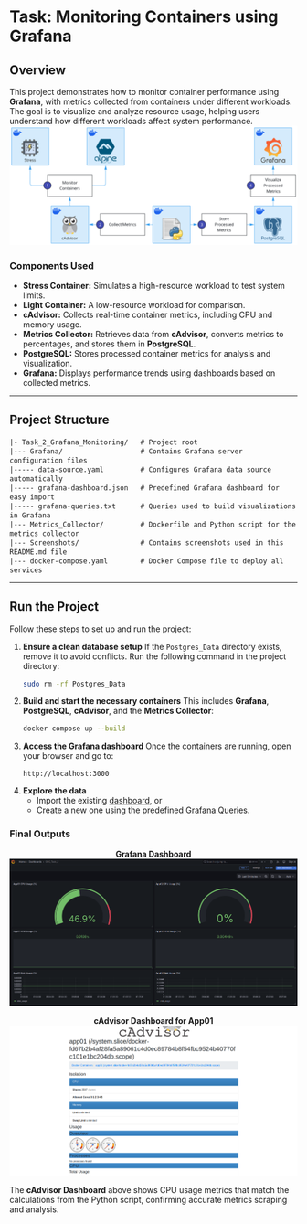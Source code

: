 # Task: Monitoring Containers using Grafana

## Overview
This project demonstrates how to monitor container performance using **Grafana**, with metrics collected from containers under different workloads. The goal is to visualize and analyze resource usage, helping users understand how different workloads affect system performance.
![Image](Diagram.png)

### Components Used
- **Stress Container:** Simulates a high-resource workload to test system limits.
- **Light Container:** A low-resource workload for comparison.
- **cAdvisor:** Collects real-time container metrics, including CPU and memory usage.
- **Metrics Collector:** Retrieves data from **cAdvisor**, converts metrics to percentages, and stores them in **PostgreSQL**.
- **PostgreSQL:** Stores processed container metrics for analysis and visualization.
- **Grafana:** Displays performance trends using dashboards based on collected metrics.

---

## Project Structure
```
|- Task_2_Grafana_Monitoring/   # Project root
|--- Grafana/                   # Contains Grafana server configuration files
|----- data-source.yaml         # Configures Grafana data source automatically
|----- grafana-dashboard.json   # Predefined Grafana dashboard for easy import
|----- grafana-queries.txt      # Queries used to build visualizations in Grafana
|--- Metrics_Collector/         # Dockerfile and Python script for the metrics collector
|--- Screenshots/               # Contains screenshots used in this README.md file
|--- docker-compose.yaml        # Docker Compose file to deploy all services
```

---

## Run the Project  
Follow these steps to set up and run the project:
1. **Ensure a clean database setup**
   If the `Postgres_Data` directory exists, remove it to avoid conflicts. Run the following command in the project directory:
   ```sh
   sudo rm -rf Postgres_Data
   ```
2. **Build and start the necessary containers**
   This includes **Grafana**, **PostgreSQL**, **cAdvisor**, and the **Metrics Collector**:
   ```sh
   docker compose up --build
   ```
3. **Access the Grafana dashboard**
   Once the containers are running, open your browser and go to:
   ```
   http://localhost:3000
   ```
4. **Explore the data**
   - Import the existing [dashboard](Grafana/grafana-dashboard.json), or
   - Create a new one using the predefined [Grafana Queries](Grafana/grafana-queries.txt).

### Final Outputs
<p align="center">
  <strong>Grafana Dashboard</strong>
  <br>
  <img src="Screenshots/grafana-dashboard.png">
</p>

<p align="center">
  <strong>cAdvisor Dashboard for App01</strong>
  <br>
  <img src="Screenshots/app01-cadvisor.png">
</p>

The **cAdvisor Dashboard** above shows CPU usage metrics that match the calculations from the Python script, confirming accurate metrics scraping and analysis.

